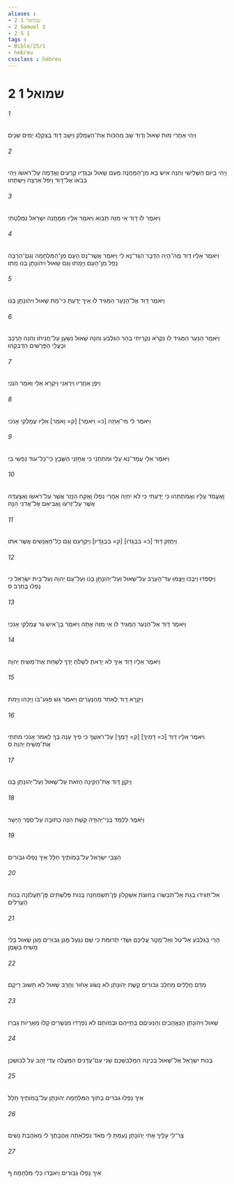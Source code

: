 ```yaml
---
aliases : 
- 2 שמואל 1
- 2 Samuel 1
- 2 S 1
tags : 
- Bible/2S/1
- hébreu
cssclass : hébreu
---
```


# 2 שמואל 1

###### 1
וַיְהִי אַחֲרֵי מֹות שָׁאוּל וְדָוִד שָׁב מֵהַכֹּות אֶת־הָעֲמָלֵק וַיֵּשֶׁב דָּוִד בְּצִקְלָג יָמִים שְׁנָיִם׃
###### 2
וַיְהִי בַּיֹּום הַשְּׁלִישִׁי וְהִנֵּה אִישׁ בָּא מִן־הַמַּחֲנֶה מֵעִם שָׁאוּל וּבְגָדָיו קְרֻעִים וַאֲדָמָה עַל־רֹאשֹׁו וַיְהִי בְּבֹאֹו אֶל־דָּוִד וַיִּפֹּל אַרְצָה וַיִּשְׁתָּחוּ׃
###### 3
וַיֹּאמֶר לֹו דָּוִד אֵי מִזֶּה תָּבֹוא וַיֹּאמֶר אֵלָיו מִמַּחֲנֵה יִשְׂרָאֵל נִמְלָטְתִּי׃
###### 4
וַיֹּאמֶר אֵלָיו דָּוִד מֶה־הָיָה הַדָּבָר הַגֶּד־נָא לִי וַיֹּאמֶר אֲשֶׁר־נָס הָעָם מִן־הַמִּלְחָמָה וְגַם־הַרְבֵּה נָפַל מִן־הָעָם וַיָּמֻתוּ וְגַם שָׁאוּל וִיהֹונָתָן בְּנֹו מֵתוּ׃
###### 5
וַיֹּאמֶר דָּוִד אֶל־הַנַּעַר הַמַּגִּיד לֹו אֵיךְ יָדַעְתָּ כִּי־מֵת שָׁאוּל וִיהֹונָתָן בְּנֹו׃
###### 6
וַיֹּאמֶר הַנַּעַר הַמַּגִּיד לֹו נִקְרֹא נִקְרֵיתִי בְּהַר הַגִּלְבֹּעַ וְהִנֵּה שָׁאוּל נִשְׁעָן עַל־חֲנִיתֹו וְהִנֵּה הָרֶכֶב וּבַעֲלֵי הַפָּרָשִׁים הִדְבִּקֻהוּ׃
###### 7
וַיִּפֶן אַחֲרָיו וַיִּרְאֵנִי וַיִּקְרָא אֵלָי וָאֹמַר הִנֵּנִי׃
###### 8
וַיֹּאמֶר לִי מִי־אָתָּה [כ= וַיֹּאמֶר] [ק= וָאֹמַר] אֵלָיו עֲמָלֵקִי אָנֹכִי׃
###### 9
וַיֹּאמֶר אֵלַי עֲמָד־נָא עָלַי וּמֹתְתֵנִי כִּי אֲחָזַנִי הַשָּׁבָץ כִּי־כָל־עֹוד נַפְשִׁי בִּי׃
###### 10
וָאֶעֱמֹד עָלָיו וַאֲמֹתְתֵהוּ כִּי יָדַעְתִּי כִּי לֹא יִחְיֶה אַחֲרֵי נִפְלֹו וָאֶקַּח הַנֵּזֶר אֲשֶׁר עַל־רֹאשֹׁו וְאֶצְעָדָה אֲשֶׁר עַל־זְרֹעֹו וָאֲבִיאֵם אֶל־אֲדֹנִי הֵנָּה׃
###### 11
וַיַּחֲזֵק דָּוִד [כ= בִּבְגָדֹו] [ק= בִּבְגָדָיו] וַיִּקְרָעֵם וְגַם כָּל־הָאֲנָשִׁים אֲשֶׁר אִתֹּו׃
###### 12
וַיִּסְפְּדוּ וַיִּבְכּוּ וַיָּצֻמוּ עַד־הָעָרֶב עַל־שָׁאוּל וְעַל־יְהֹונָתָן בְּנֹו וְעַל־עַם יְהוָה וְעַל־בֵּית יִשְׂרָאֵל כִּי נָפְלוּ בֶּחָרֶב׃ ס
###### 13
וַיֹּאמֶר דָּוִד אֶל־הַנַּעַר הַמַּגִּיד לֹו אֵי מִזֶּה אָתָּה וַיֹּאמֶר בֶּן־אִישׁ גֵּר עֲמָלֵקִי אָנֹכִי׃
###### 14
וַיֹּאמֶר אֵלָיו דָּוִד אֵיךְ לֹא יָרֵאתָ לִשְׁלֹחַ יָדְךָ לְשַׁחֵת אֶת־מְשִׁיחַ יְהוָה׃
###### 15
וַיִּקְרָא דָוִד לְאַחַד מֵהַנְּעָרִים וַיֹּאמֶר גַּשׁ פְּגַע־בֹּו וַיַּכֵּהוּ וַיָּמֹת׃
###### 16
וַיֹּאמֶר אֵלָיו דָּוִד [כ= דָּמֵיךָ] [ק= דָּמְךָ] עַל־רֹאשֶׁךָ כִּי פִיךָ עָנָה בְךָ לֵאמֹר אָנֹכִי מֹתַתִּי אֶת־מְשִׁיחַ יְהוָה׃ ס
###### 17
וַיְקֹןֵן דָּוִד אֶת־הַקִּינָה הַזֹּאת עַל־שָׁאוּל וְעַל־יְהֹונָתָן בְּנֹו׃
###### 18
וַיֹּאמֶר לְלַמֵּד בְּנֵי־יְהוּדָה קָשֶׁת הִנֵּה כְתוּבָה עַל־סֵפֶר הַיָּשָׁר׃
###### 19
הַצְּבִי יִשְׂרָאֵל עַל־בָּמֹותֶיךָ חָלָל אֵיךְ נָפְלוּ גִבֹּורִים׃
###### 20
אַל־תַּגִּידוּ בְגַת אַל־תְּבַשְּׂרוּ בְּחוּצֹת אַשְׁקְלֹון פֶּן־תִּשְׂמַחְנָה בְּנֹות פְּלִשְׁתִּים פֶּן־תַּעֲלֹזְנָה בְּנֹות הָעֲרֵלִים׃
###### 21
הָרֵי בַגִּלְבֹּעַ אַל־טַל וְאַל־מָטָר עֲלֵיכֶם וּשְׂדֵי תְרוּמֹת כִּי שָׁם נִגְעַל מָגֵן גִּבֹּורִים מָגֵן שָׁאוּל בְּלִי מָשִׁיחַ בַּשָּׁמֶן׃
###### 22
מִדַּם חֲלָלִים מֵחֵלֶב גִּבֹּורִים קֶשֶׁת יְהֹונָתָן לֹא נָשֹׂוג אָחֹור וְחֶרֶב שָׁאוּל לֹא תָשׁוּב רֵיקָם׃
###### 23
שָׁאוּל וִיהֹונָתָן הַנֶּאֱהָבִים וְהַנְּעִיםִם בְּחַיֵּיהֶם וּבְמֹותָם לֹא נִפְרָדוּ מִנְּשָׁרִים קַלּוּ מֵאֲרָיֹות גָּבֵרוּ׃
###### 24
בְּנֹות יִשְׂרָאֵל אֶל־שָׁאוּל בְּכֶינָה הַמַּלְבִּשְׁכֶם שָׁנִי עִם־עֲדָנִים הַמַּעֲלֶה עֲדִי זָהָב עַל לְבוּשְׁכֶן׃
###### 25
אֵיךְ נָפְלוּ גִבֹּרִים בְּתֹוךְ הַמִּלְחָמָה יְהֹונָתָן עַל־בָּמֹותֶיךָ חָלָל׃
###### 26
צַר־לִי עָלֶיךָ אָחִי יְהֹונָתָן נָעַמְתָּ לִּי מְאֹד נִפְלְאַתָה אַהֲבָתְךָ לִי מֵאַהֲבַת נָשִׁים׃
###### 27
אֵיךְ נָפְלוּ גִבֹּורִים וַיֹּאבְדוּ כְּלֵי מִלְחָמָה׃ ף
